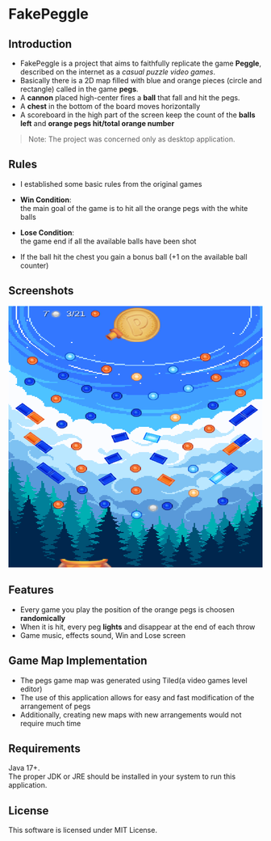 # FakePeggle

## Introduction
* FakePeggle is a project that aims to faithfully replicate the game **Peggle**, described on the internet as a *casual puzzle video games*.  
* Basically there is a 2D map filled with blue and orange pieces (circle and rectangle) called in the game **pegs**.  
* A **cannon** placed high-center fires a **ball** that fall and hit the pegs.
* A **chest** in the bottom of the board moves horizontally
* A scoreboard in the high part of the screen keep the count of the **balls left** and **orange pegs hit/total orange number**

>Note: The project was concerned only as desktop application.  

## Rules
* I established some basic rules from the original games
  
* **Win Condition**:  
  the main goal of the game is to hit all the orange pegs with the white balls
* **Lose Condition**:  
  the game end if all the available balls have been shot
* If the ball hit the chest you gain a bonus ball (+1 on the available ball counter)

## Screenshots

![gameScreenshot](https://github.com/LBonicelli/FakePeggle/blob/master/assets/gameScreenshot.png)

## Features

* Every game you play the position of the orange pegs is choosen **randomically**  
* When it is hit, every peg **lights** and disappear at the end of each throw  
* Game music, effects sound, Win and Lose screen

## Game Map Implementation

* The pegs game map was generated using Tiled(a video games level editor)  
* The use of this application allows for easy and fast modification of the arrangement of pegs  
* Additionally, creating new maps with new arrangements would not require much time  

## Requirements
Java 17+.  
The proper JDK or JRE should be installed in your system to run this application.

## License
This software is licensed under MIT License.


